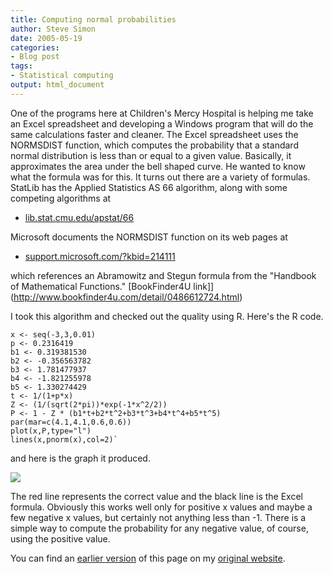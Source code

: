 ```yaml
---
title: Computing normal probabilities
author: Steve Simon
date: 2005-05-19
categories:
- Blog post
tags:
- Statistical computing
output: html_document
---
```

One of the programs here at Children's Mercy Hospital is helping me
take an Excel spreadsheet and developing a Windows program that will do
the same calculations faster and cleaner. The Excel spreadsheet uses the
NORMSDIST function, which computes the probability that a standard
normal distribution is less than or equal to a given value. Basically,
it approximates the area under the bell shaped curve. He wanted to know
what the formula was for this. It turns out there are a variety of
formulas. StatLib has the Applied Statistics AS 66 algorithm, along with
some competing algorithms at

-   [lib.stat.cmu.edu/apstat/66](http://lib.stat.cmu.edu/apstat/66)

Microsoft documents the NORMSDIST function on its web pages at

-   [support.microsoft.com/?kbid=214111](http://support.microsoft.com/?kbid=214111)

which references an Abramowitz and Stegun formula from the "Handbook of
Mathematical Functions." [BookFinder4U
link]](http://www.bookfinder4u.com/detail/0486612724.html)

I took this algorithm and checked out the quality using R. Here's the R
code.

```{}
x <- seq(-3,3,0.01)
p <- 0.2316419
b1 <- 0.319381530
b2 <- -0.356563782
b3 <- 1.781477937
b4 <- -1.821255978
b5 <- 1.330274429
t <- 1/(1+p*x)
Z <- (1/(sqrt(2*pi))*exp(-1*x^2/2))
P <- 1 - Z * (b1*t+b2*t^2+b3*t^3+b4*t^4+b5*t^5)
par(mar=c(4.1,4.1,0.6,0.6))
plot(x,P,type="l")
lines(x,pnorm(x),col=2)`
```

and here is the graph it produced.

![](http://www.pmean.com/weblog/images/NormalProbabilities.gif)

The red line represents the correct value and the black line is the
Excel formula. Obviously this works well only for positive x values and
maybe a few negative x values, but certainly not anything less than -1.
There is a simple way to compute the probability for any negative value,
of course, using the positive value.

You can find an [earlier version][sim1] of this page on my [original website][sim2].


[sim1]: http://www.pmean.com/05/NormalProbabilities.html
[sim2]: http://www.pmean.com/original_site.html
